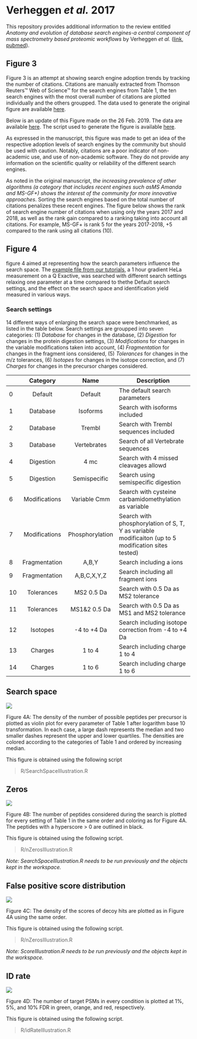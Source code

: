 # Verheggen _et al._ 2017

This repository provides additional information to the review entitled _Anatomy and evolution of database search engines-a central component of mass spectrometry based proteomic workflows_ by Verheggen _et al._ ([link](https://github.com/mvaudel/Verheggen_2017/blob/master/docs/manuscript/Verheggen_et_al-2017-Mass_Spectrometry_Reviews.pdf), [pubmed](https://www.ncbi.nlm.nih.gov/pubmed/28902424)).


## Figure 3

Figure 3 is an attempt at showing search engine adoption trends by tracking the number of citations. Citations are manually extracted from Thomson Reuters™ Web of Science™ for the search engines from Table 1, the ten search engines with the most overall number of citations are plotted individually and the others groupped. The data used to generate the original figure are available [here](https://github.com/mvaudel/Verheggen_2017/blob/master/docs/citations/Supplementary%20Material%20-%20data.xlsx).

Below is an update of this Figure made on the 26 Feb. 2019. The data are available [here](https://github.com/mvaudel/Verheggen_2017/blob/master/docs/citations/Supplementary%20Material%20-%20data.xlsx). The script used to generate the figure is available [here](https://github.com/mvaudel/Verheggen_2017/blob/master/R/cumulative_citation_figure.R).

[](https://github.com/mvaudel/Verheggen_2017/blob/master/docs/figures/cumulative.png)

As expressed in the manuscript, this figure was made to get an idea of the respective adoption levels of search engines by the community but should be used with caution. Notably, citations are a poor indicator of non-academic use, and use of non-academic software. They do not provide any information on the scientific quality or reliability of the different search engines.

As noted in the original manuscript, _the increasing prevalence of other algorithms (a category that includes recent engines such asMS
Amanda and MS-GF+) shows the interest of the community for more innovative approaches_. Sorting the search engines based on the total number of citations penalizes these recent engines. The figure below shows the rank of search engine number of citations when using only the years 2017 and 2018, as well as the rank gain compared to a ranking taking into account all citations. For example, MS-GF+ is rank 5 for the years 2017-2018, +5 compared to the rank using all citations (10).

[](https://github.com/mvaudel/Verheggen_2017/blob/master/docs/figures/rank_delta.png)


## Figure 4

figure 4 aimed at representing how the search parameters influence the search space. The [example file from our tutorials](https://compomics.com/bioinformatics-for-proteomics/identification/), a 1 hour gradient HeLa measurement on a Q Exactive, was searched with different search settings relaxing one parameter at a time compared to thethe Default search settings, and the effect on the search space and identification yield measured in various ways.


### Search settings

14 different ways of enlarging the search space were benchmarked, as listed in the table below. Search settings are groupped into seven categories: (1) _Database_ for changes in the database, (2) _Digestion_ for changes in the protein digestion settings, (3) _Modifications_ for changes in the variable modifications taken into account, (4) _Fragmentation_ for changes in the fragment ions considered, (5) _Tolerances_ for changes in the m/z tolerances, (6) _Isotopes_ for changes in the isotope correction, and (7) _Charges_ for changes in the precursor charges considered.

|     | Category        | Name            | Description                                                                                             |
| --- |:---------------:|:---------------:| ------------------------------------------------------------------------------------------------------- |
| 0   | Default         | Default         | The default search parameters                                                                           |
| 1   | Database        | Isoforms        | Search with isoforms included                                                                           |
| 2   | Database        | Trembl          | Search with Trembl sequences included                                                                   |
| 3   | Database        | Vertebrates     | Search of all Vertebrate sequences                                                                      |
| 4   | Digestion       | 4 mc            | Search with 4 missed cleavages allowd                                                                   |
| 5   | Digestion       | Semispecific    | Search using semispecific digestion                                                                     |
| 6   | Modifications   | Variable Cmm    | Search with cysteine carbamidomethylation as variable                                                    |
| 7   | Modifications   | Phosphorylation | Search with phosphorylation of S, T, Y as variable modificaiton (up to 5 modification sites tested)     |
| 8   | Fragmentation   | A,B,Y           | Search including a ions                                                                                 |
| 9   | Fragmentation   | A,B,C,X,Y,Z     | Search including all fragment ions                                                                      |
| 10  | Tolerances      | MS2 0.5 Da      | Search with 0.5 Da as MS2 tolerance                                                                     |
| 11  | Tolerances      | MS1&2 0.5 Da    | Search with 0.5 Da as MS1 and MS2 tolerance                                                             |
| 12  | Isotopes        | -4 to +4 Da     | Search including isotope correction from -4 to +4 Da                                                    |
| 13  | Charges         | 1 to 4          | Search including charge 1 to 4                                                                          |
| 14  | Charges         | 1 to 6          | Search including charge 1 to 6                                                                          |


## Search space

![](illustrations/searchSpace.png)

Figure 4A: The density of the number of possible peptides per precursor is plotted as violin plot for every parameter of Table 1 after logarithm base 10 transformation. In each case, a large dash represents the median and two smaller dashes represent the upper and lower quartiles. The densities are colored according to the categories of Table 1 and ordered by increasing median.

This figure is obtained using the following script

> R/SearchSpaceIllustration.R


## Zeros

![](illustrations/nZeros.png)

Figure 4B: The number of peptides considered during the search is plotted for every setting of Table 1 in the same order and coloring as for Figure 4A. The peptides with a hyperscore > 0 are outlined in black.

This figure is obtained using the following script.

> R/nZerosIllustration.R

*Note: SearchSpaceIllustration.R needs to be run previously and the objects kept in the workspace.*


## False positive score distribution

![](illustrations/scores.png)

Figure 4C: The density of the scores of decoy hits are plotted as in Figure 4A using the same order.

This figure is obtained using the following script.

> R/nZerosIllustration.R

*Note: ScoreIllustration.R needs to be run previously and the objects kept in the workspace.*


## ID rate

![](illustrations/idRate.png)

Figure 4D: The number of target PSMs in every condition is plotted at 1%, 5%, and 10% FDR in green, orange, and red, respectively.

This figure is obtained using the following script.

> R/idRateIllustration.R

